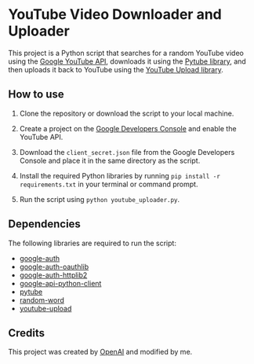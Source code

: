 # YouTube Video Downloader and Uploader

This project is a Python script that searches for a random YouTube video using the [Google YouTube API](https://developers.google.com/youtube), downloads it using the [Pytube library](https://python-pytube.readthedocs.io/en/latest/), and then uploads it back to YouTube using the [YouTube Upload library](https://pypi.org/project/youtube-upload/).

## How to use

1. Clone the repository or download the script to your local machine.

2. Create a project on the [Google Developers Console](https://console.developers.google.com/) and enable the YouTube API.

3. Download the `client_secret.json` file from the Google Developers Console and place it in the same directory as the script.

4. Install the required Python libraries by running `pip install -r requirements.txt` in your terminal or command prompt.

5. Run the script using `python youtube_uploader.py`.

## Dependencies

The following libraries are required to run the script:

- [google-auth](https://pypi.org/project/google-auth/)
- [google-auth-oauthlib](https://pypi.org/project/google-auth-oauthlib/)
- [google-auth-httplib2](https://pypi.org/project/google-auth-httplib2/)
- [google-api-python-client](https://pypi.org/project/google-api-python-client/)
- [pytube](https://pypi.org/project/pytube/)
- [random-word](https://pypi.org/project/random-word/)
- [youtube-upload](https://pypi.org/project/youtube-upload/)

## Credits

This project was created by [OpenAI](https://openai.com/) and modified by me.

